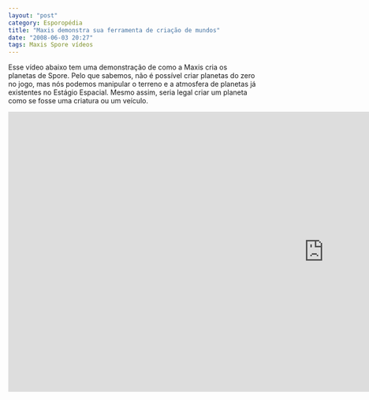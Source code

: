 ```yaml
---
layout: "post"
category: Esporopédia
title: "Maxis demonstra sua ferramenta de criação de mundos"
date: "2008-06-03 20:27"
tags: Maxis Spore vídeos
---
```

Esse vídeo abaixo tem uma demonstração de como a Maxis cria os planetas de Spore. Pelo que sabemos, não é possível criar planetas do zero no jogo, mas nós podemos manipular o terreno e a atmosfera de planetas já existentes no Estágio Espacial. Mesmo assim, seria legal criar um planeta como se fosse uma criatura ou um veículo.

<iframe width="1280" height="568" src="https://www.youtube-nocookie.com/embed/duzHn3n6ZUs" frameborder="0" allow="accelerometer; autoplay; encrypted-media; gyroscope; picture-in-picture" allowfullscreen></iframe>
